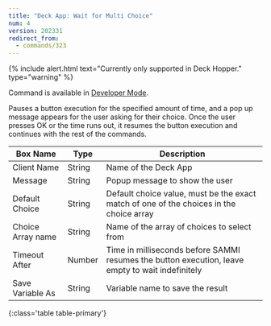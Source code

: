 ```yaml
---
title: "Deck App: Wait for Multi Choice"
num: 4
version: 202331
redirect_from:
  - commands/323
---
```


{% include alert.html text="Currently only supported in Deck Hopper." type="warning" %} 

Command is available in [Developer Mode](https://sammi.solutions/docs/faq/general#developermode).

Pauses a button execution for the specified amount of time, and a pop up message appears for the user asking for their choice. Once the user presses OK or the time runs out, it resumes the button execution and continues with the rest of the commands.

| Box Name | Type | Description | 
|-------|--------|--------
|Client Name| String | Name of the Deck App
|Message| String | Popup message to show the user
|Default Choice | String | Default choice value, must be the exact match of one of the choices in the choice array
|Choice Array name | String | Name of the array of choices to select from
|Timeout After | Number | Time in milliseconds before SAMMI resumes the button execution, leave empty to wait indefinitely
|Save Variable As | String | Variable name to save the result
{:class='table table-primary'}
